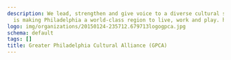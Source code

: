 ```yaml
---
description: We lead, strengthen and give voice to a diverse cultural sector that
  is making Philadelphia a world-class region to live, work and play. https://www.philaculture.org
logo: img/organizations/20150124-235712.679713logogpca.jpg
schema: default
tags: []
title: Greater Philadelphia Cultural Alliance (GPCA)
---
```

